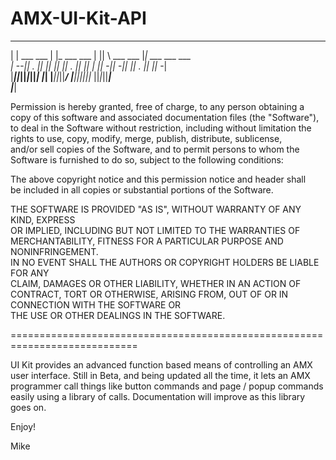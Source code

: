 AMX-UI-Kit-API
============================================================================

   _____            _              _  ____             _                   
  |     | ___  ___ | |_  ___  ___ | ||    \  ___  ___ |_| ___  ___  ___    
  |   --|| . ||   ||  _||  _|| . || ||  |  || -_||_ -|| || . ||   ||_ -|   
  |_____||___||_|_||_|  |_|  |___||_||____/ |___||___||_||_  ||_|_||___|   
                                                         |___|             
                                                           
Permission is hereby granted, free of charge, to any person obtaining a   
copy of this software and associated documentation files (the "Software"),
to deal in the Software without restriction, including without limitation 
the rights to use, copy, modify, merge, publish, distribute, sublicense,  
and/or sell copies of the Software, and to permit persons to whom the     
Software is furnished to do so, subject to the following conditions:      
                                                                          
The above copyright notice and this permission notice and header shall    
be included in all copies or substantial portions of the Software.        
                                                                          
THE SOFTWARE IS PROVIDED "AS IS", WITHOUT WARRANTY OF ANY KIND, EXPRESS   
OR IMPLIED, INCLUDING BUT NOT LIMITED TO THE WARRANTIES OF                
MERCHANTABILITY, FITNESS FOR A PARTICULAR PURPOSE AND NONINFRINGEMENT.    
IN NO EVENT SHALL THE AUTHORS OR COPYRIGHT HOLDERS BE LIABLE FOR ANY      
CLAIM, DAMAGES OR OTHER LIABILITY, WHETHER IN AN ACTION OF CONTRACT, TORT 
OR OTHERWISE, ARISING FROM, OUT OF OR IN CONNECTION WITH THE SOFTWARE OR  
THE USE OR OTHER DEALINGS IN THE SOFTWARE.

============================================================================

UI Kit provides an advanced function based means of controlling an AMX user
interface. Still in Beta, and being updated all the time, it lets an AMX
programmer call things like button commands and page / popup commands easily
using a library of calls. Documentation will improve as this library goes on.

Enjoy!

Mike
